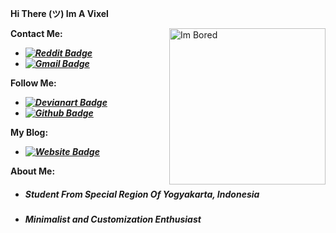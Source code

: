 ****Hi There (ツ) Im A Vixel****

<img align="right" alt="Im Bored" height=250 src="https://danbooru.donmai.us/data/original/1a/c6/__original_drawn_by_migihidari_puwako__1ac6da0637cce7cba66cd981da13f93f.png" />

**Contact Me:**
* ***[![Reddit Badge](https://img.shields.io/badge/Chat%20on-Reddit-white.svg)](https://www.reddit.com/user/vcyzteen/)***
* ***[![Gmail Badge](https://img.shields.io/badge/Chat%20on-Gmail-white.svg)](vcyzscape@gmail.com)***

**Follow Me:**
* ***[![Devianart Badge](https://img.shields.io/badge/Follow%20Me%20On-Devianart-white.svg)](https://www.deviantart.com/iocode)***
* ***[![Github Badge](https://img.shields.io/badge/Follow%20Me%20On-Github-white.svg)](https://github.com/vcyzteen)***

**My Blog:**
* ***[![Website Badge](https://img.shields.io/badge/Catch%20Me%20On-MyBlog-white.svg)](https://baka-pena.me)***

**About Me:**
* *<h5><b>Student From Special Region Of Yogyakarta, Indonesia</b></h5>*
* ***Minimalist and Customization Enthusiast***
